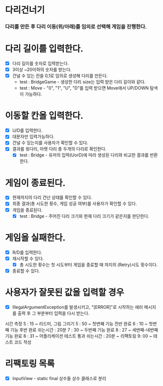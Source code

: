 # 다리건너기
### 다리를 만든 후 다리 이동(위/아래)를 임의로 선택해 게임을 진행한다.

# 다리 길이를 입력한다.
- [x] 다리 길이를 숫자로 입력받는다.
- [x] 3이상 ~20이하의 숫자를 받는다.
- [x] 건널 수 있는 칸을 0,1로 임의로 생성해 다리를 만든다.
  - test : BridgeGame - 생성한 다리 size는 입력 받은 다리 길이와 같다. 
  - test : Move - "0", "1", "U", "D"를 입력 받으면 Move에서 UP/DOWN 탐색이 가능하다.
# 이동할 칸을 입력한다.
- [x] U/D를 입력한다.
- [x] 대문자만 입력가능하다.
- [x] 건널 수 있는지를 사용자가 확인할 수 있다.
- [x] 결과를 윗다리, 아랫 다리 총 두개의 다리로 확인한다.
  - [x] test : Bridge - 유저의 입력(UorD)에 따라 생성된 다리와 비교한 결과를 반환한다.

# 게임이 종료된다.
- [x] 현재까지의 다리 건넌 상태를 확인할 수 있다. 
- [x] 최종 결과(총 시도한 횟수, 게임 성공 여부)를 사용자가 확인할 수 있다. 
- [x] 게임을 종료된다.
  - [x] test : Bridge - 주어진 다리 크기와 현재 다리 크기가 같은지를 판단한다.
# 게임을 실패한다.
- [x] R/D를 입력한다.
- [x] 재시작할 수 있다.
  - [x] 총 시도한 횟수는 첫 시도부터 게임을 종료할 때 까지의 (Retry)시도 횟수이다.
- [x] 종료할 수 있다.
# 사용자가 잘못된 값을 입력할 경우 
- [x] IllegalArgumentException를 발생시키고, "[ERROR]"로 시작하는 에러 메시지를 출력 후 그 부분부터 입력을 다시 받는다.

시간 측정
5 : 15 ~ 리드미, 그림 그리기
5 : 50 ~ 첫번째 기능 전반 완료
6 : 10 ~ 첫번째 기능 후반 완료
쉬는시간 : 20분
7 : 30 ~ 두번째 기능 완료
8 : 27 ~ 세번째-네번째 기능 완료
8 : 31 ~ 어플리케이션 테스트 통과
쉬는시간 : 20분
~ 리팩토링
9: 00 ~ 테스트 코드 작성

# 리팩토링 목록
- [x] InputView - static final 상수들 상수 클래스로 분리